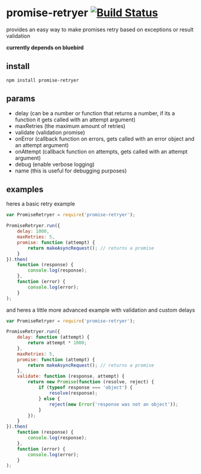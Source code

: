 # promise-retryer [![Build Status](https://travis-ci.org/icodeforlove/promise-retryer.png?branch=master)](https://travis-ci.org/icodeforlove/promise-retryer)

provides an easy way to make promises retry based on exceptions or result validation

**currently depends on bluebird**

## install

```
npm install promise-retryer
```

## params

- delay (can be a number or function that returns a number, if its a function it gets called with an attempt argument)
- maxRetries (the maximum amount of retries)
- validate (validation promise) 
- onError (callback function on errors, gets called with an error object and an attempt argument)
- onAttempt (callback function on attempts, gets called with an attempt argument)
- debug (enable verbose logging)
- name (this is useful for debugging purposes)

## examples

heres a basic retry example

```javascript
var PromiseRetryer = require('promise-retryer');

PromiseRetryer.run({
	delay: 1000,
	maxRetries: 5,
	promise: function (attempt) {
		return makeAsyncRequest(); // returns a promise
	}
}).then(
	function (response) {
		console.log(response);
	},
	function (error) {
		console.log(error);
	}
);
```

and heres a little more advanced example with validation and custom delays

```javascript
var PromiseRetryer = require('promise-retryer');

PromiseRetryer.run({
	delay: function (attempt) {
		return attempt * 1000;
	},
	maxRetries: 5,
	promise: function (attempt) {
		return makeAsyncRequest(); // returns a promise
	},
	validate: function (response, attempt) {
		return new Promise(function (resolve, reject) {
			if (typeof response === 'object') {
				resolve(response);
			} else {
				reject(new Error('response was not an object'));
			}
		});
	}
}).then(
	function (response) {
		console.log(response);
	},
	function (error) {
		console.log(error);
	}
);
```

